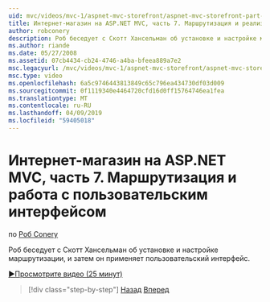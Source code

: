 ```yaml
---
uid: mvc/videos/mvc-1/aspnet-mvc-storefront/aspnet-mvc-storefront-part-7-routing-and-ui-work
title: Интернет-магазин на ASP.NET MVC, часть 7. Маршрутизация и реализация пользовательского интерфейса | Документация Майкрософт
author: robconery
description: Роб беседует с Скотт Хансельман об установке и настройке маршрутизации, и затем он применяет пользовательский интерфейс.
ms.author: riande
ms.date: 05/27/2008
ms.assetid: 07cb4434-cb24-4746-a4ba-bfeea889a7e2
msc.legacyurl: /mvc/videos/mvc-1/aspnet-mvc-storefront/aspnet-mvc-storefront-part-7-routing-and-ui-work
msc.type: video
ms.openlocfilehash: 6a5c9746443813849c65c796ea434730df03d009
ms.sourcegitcommit: 0f1119340e4464720cfd16d0ff15764746ea1fea
ms.translationtype: MT
ms.contentlocale: ru-RU
ms.lasthandoff: 04/09/2019
ms.locfileid: "59405018"
---
```

# <a name="aspnet-mvc-storefront-part-7-routing-and-ui-work"></a>Интернет-магазин на ASP.NET MVC, часть 7. Маршрутизация и работа с пользовательским интерфейсом

по [Роб Conery](https://github.com/robconery)

Роб беседует с Скотт Хансельман об установке и настройке маршрутизации, и затем он применяет пользовательский интерфейс.

[&#9654;Просмотрите видео (25 минут)](https://channel9.msdn.com/Blogs/ASP-NET-Site-Videos/aspnet-mvc-storefront-part-7-routing-and-ui-work)

> [!div class="step-by-step"]
> [Назад](aspnet-mvc-storefront-part-6-finishing-the-repository-and-initial-ui-work.md)
> [Вперед](aspnet-mvc-storefront-part-8-testing-controllers-iteration-1-complete.md)
